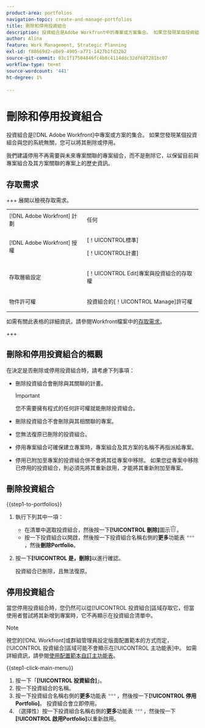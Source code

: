 ```yaml
---
product-area: portfolios
navigation-topic: create-and-manage-portfolios
title: 刪除和停用投資組合
description: 投資組合是Adobe Workfront中的專案或方案集合。 如果您發現某個投資組合與您的系統無關，您可以將其刪除或停用。
author: Alina
feature: Work Management, Strategic Planning
exl-id: f88669d2-e8e9-4905-a771-1427b1fd32b2
source-git-commit: 03c1f17504846fc4b8c4114ddc32df687281bc07
workflow-type: tm+mt
source-wordcount: '441'
ht-degree: 1%

---
```


# 刪除和停用投資組合

<!--Audited: 2/2024-->

投資組合是[!DNL Adobe Workfront]中專案或方案的集合。 如果您發現某個投資組合與您的系統無關，您可以將其刪除或停用。

我們建議停用不再需要與未來專案關聯的專案組合，而不是刪除它，以保留目前與專案組合及其方案關聯的專案上的歷史資訊。

## 存取需求

+++ 展開以檢視存取需求。

<table style="table-layout:auto"> 
 <col> 
 <col> 
 <tbody> 
  <tr> 
   <td role="rowheader">[!DNL Adobe Workfront] 計劃</td> 
   <td> <p>任何 </p> </td> 
  </tr> 
  <tr> 
   <td role="rowheader">[!DNL Adobe Workfront] 授權</td> 
   <td> <p>[！UICONTROL標準]</p>
   <p>[！UICONTROL計畫]</p> </td> 
  </tr> 
  <tr> 
   <td role="rowheader">存取層級設定</td> 
   <td> <p>[！UICONTROL Edit]專案與投資組合的存取權</p>  </td> 
  </tr> 
  <tr> 
   <td role="rowheader">物件許可權</td> 
   <td> <p>投資組合的[！UICONTROL Manage]許可權 </p> </td> 
  </tr> 
 </tbody> 
</table>

如需有關此表格的詳細資訊，請參閱Workfront檔案中的[存取需求](/help/quicksilver/administration-and-setup/add-users/access-levels-and-object-permissions/access-level-requirements-in-documentation.md)。

+++

## 刪除和停用投資組合的概觀

在決定是否刪除或停用投資組合時，請考慮下列事項：

* 刪除投資組合會刪除與其關聯的計畫。

  >[!IMPORTANT]
  >
  >您不需要擁有程式的任何許可權就能刪除投資組合。

* 刪除投資組合不會刪除與其相關聯的專案。
* 您無法復原已刪除的投資組合。
* 停用專案組合可確保建立專案時，專案組合及其方案的名稱不再指派給專案。
* 停用已附加至專案的投資組合併不會將其從專案中移除。 如果您從專案中移除已停用的投資組合，則必須先將其重新啟用，才能將其重新附加至專案。

## 刪除投資組合

{{step1-to-portfolios}}

1. 執行下列其中一項：

   * 在清單中選取投資組合，然後按一下&#x200B;**[!UICONTROL 刪除]**&#x200B;圖示![刪除圖示](assets/delete.png)。
   * 按一下投資組合以開啟，然後按一下投資組合名稱右側的&#x200B;**更多**&#x200B;功能表![更多](assets/more-icon.png)，然後&#x200B;**刪除Portfolio**。
1. 按一下&#x200B;**[!UICONTROL 是，刪除]**&#x200B;以進行確認。

   投資組合已刪除，且無法復原。

## 停用投資組合

當您停用投資組合時，您仍然可以從[!UICONTROL 投資組合]區域存取它，但當使用者嘗試將其新增到專案時，它不再顯示在投資組合清單中。

>[!NOTE]
>
>視您的[!DNL Workfront]或群組管理員設定版面配置範本的方式而定，[!UICONTROL 投資組合]區域可能不會顯示在[!UICONTROL 主功能表]中。 如需詳細資訊，請參閱[使用配置範本自訂主功能表](../../../administration-and-setup/customize-workfront/use-layout-templates/customize-main-menu.md)。

{{step1-click-main-menu}}

1. 按一下「**[!UICONTROL 投資組合]**」。
1. 按一下投資組合的名稱。
1. 按一下投資組合名稱右側的&#x200B;**更多**&#x200B;功能表![更多功能表](assets/more-icon.png)，然後按一下&#x200B;**[!UICONTROL 停用Portfolio]**。
投資組合會立即停用。
1. （選擇性）按一下投資組合名稱右側的&#x200B;**更多**&#x200B;功能表![更多功能表](assets/more-icon.png)，然後按一下&#x200B;**[!UICONTROL 啟用Portfolio]**&#x200B;以重新啟用。



